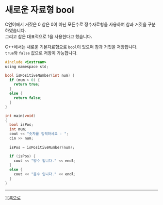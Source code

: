 # 새로운 자료형 bool
C언어에서 거짓은 0 참은 0이 아닌 모든수로 정수자료형을 사용하여 참과 거짓을 구분하였습니다.  
그리고 참은 대표적으로 1을 사용한다고 했습니다.

C++에서는 새로운 기본자료형으로 `bool`이 있으며 참과 거짓을 저장합니다.  
`true`와 `false` 값으로 저장이 가능합니다.

```c
#include <iostream>
using namespace std;

bool isPositiveNumber(int num) {
  if (num > 0) {
    return true;
  }
  else {
    return false;
  }
}

int main(void)
{
  bool isPos;
  int num;
  cout << "숫자를 입력하세요 : ";
  cin >> num;
  
  isPos = isPositiveNumber(num);

  if (isPos) {
    cout << "양수 입니다." << endl;
  }
  else {
    cout << "음수 입니다." << endl;
  }
}
```
---
[목록으로](https://github.com/moosin76/cpp_tutorial)